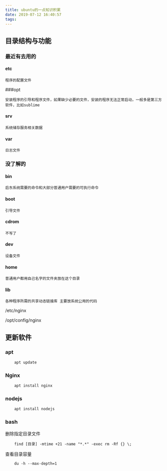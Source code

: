 ```yaml
---
title: ubuntu的一点知识积累
date: 2019-07-12 16:40:57
tags:
---
```


## 目录结构与功能

### 最近有去用的

#### etc

    程序的配置文件

###opt 

    安装程序的引导和程序文件，如果缺少必要的文件，安装的程序无法正常启动，一般多是第三方软件，比如sublime

#### srv 

    系统储存服务相关数据

#### var 

    日志文件

###  没了解的

#### bin

    启东系统需要的命令和大部分普通用户需要的可执行命令

#### boot

    引导文件

#### cdrom

    不写了

#### dev

    设备文件

#### home

    普通用户都用自己名字的文件夹放在这个目录

#### lib

    各种程序所需的共享动态链接库 主要放系统公用的代码

/etc/nginx

/opt/config/nginx

## 更新软件

### apt

``` bash
    apt update

```

### Nginx

``` bash
    apt install nginx
```

### nodejs

``` bash
    apt install nodejs
```

### bash

删除指定目录文件

        find [目录] -mtime +21 -name "*.*" -exec rm -Rf {} \;

查看目录容量

        du -h --max-depth=1
